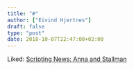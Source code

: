 ```yaml
---
title: "#"
author: ["Eivind Hjertnes"]
draft: false
type: "post"
date: 2018-10-07T22:47:00+02:00
---
```


Liked: [Scripting News:
Anna and Stallman](http://scripting.com/2018/10/01/141620.html)
